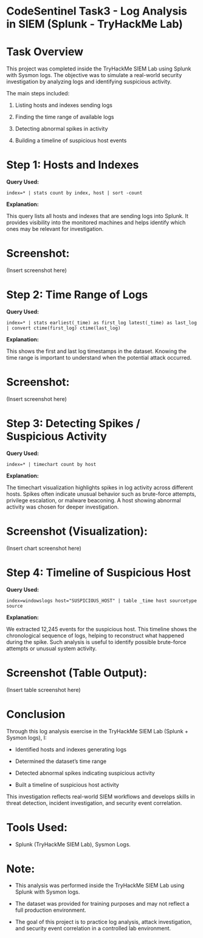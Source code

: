 # CodeSentinel Task3 - Log Analysis in SIEM (Splunk - TryHackMe Lab)

# Task Overview

This project was completed inside the TryHackMe SIEM Lab using Splunk with Sysmon logs.
The objective was to simulate a real-world security investigation by analyzing logs and identifying suspicious activity.

The main steps included:

1. Listing hosts and indexes sending logs

2. Finding the time range of available logs

3. Detecting abnormal spikes in activity

4. Building a timeline of suspicious host events

# Step 1: Hosts and Indexes

**Query Used:**

``index=* | stats count by index, host | sort -count``


**Explanation:**

This query lists all hosts and indexes that are sending logs into Splunk. It provides visibility into the monitored machines and helps identify which ones may be relevant for investigation.

# Screenshot:
(Insert screenshot here)

# Step 2: Time Range of Logs

**Query Used:**

``index=* | stats earliest(_time) as first_log latest(_time) as last_log 
| convert ctime(first_log) ctime(last_log)``


**Explanation:**

This shows the first and last log timestamps in the dataset. Knowing the time range is important to understand when the potential attack occurred.

# Screenshot:
(Insert screenshot here)

# Step 3: Detecting Spikes / Suspicious Activity

**Query Used:**

``index=* | timechart count by host``


**Explanation:**

The timechart visualization highlights spikes in log activity across different hosts. Spikes often indicate unusual behavior such as brute-force attempts, privilege escalation, or malware beaconing. A host showing abnormal activity was chosen for deeper investigation.

# Screenshot (Visualization):
(Insert chart screenshot here)

# Step 4: Timeline of Suspicious Host

**Query Used:**

``index=windowslogs host="SUSPICIOUS_HOST" | table _time host sourcetype source``


**Explanation:**

We extracted 12,245 events for the suspicious host. This timeline shows the chronological sequence of logs, helping to reconstruct what happened during the spike. Such analysis is useful to identify possible brute-force attempts or unusual system activity.

# Screenshot (Table Output):
(Insert table screenshot here)

# Conclusion

Through this log analysis exercise in the TryHackMe SIEM Lab (Splunk + Sysmon logs), I:

- Identified hosts and indexes generating logs

- Determined the dataset’s time range

- Detected abnormal spikes indicating suspicious activity

- Built a timeline of suspicious host activity

This investigation reflects real-world SIEM workflows and develops skills in threat detection, incident investigation, and security event correlation.

# Tools Used:

- Splunk (TryHackMe SIEM Lab), Sysmon Logs.

 # Note:
 
- This analysis was performed inside the TryHackMe SIEM Lab using Splunk with Sysmon logs.
 
- The dataset was provided for training purposes and may not reflect a full production environment.
 
- The goal of this project is to practice log analysis, attack investigation, and security event correlation in a controlled lab environment.  
